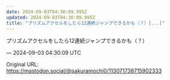 ```yaml
---
date: 2024-09-03T04:30:09.995Z
updated: 2024-09-03T04:30:09.995Z
title: "プリズムアクセルをしたら12連続ジャンプできるかも（？）[...]"
---
```


<p>プリズムアクセルをしたら12連続ジャンプできるかも（？）</p>

&mdash; 2024-09-03 04:30:09 UTC

Original URL: https://mastodon.social/@sakuramochi0/113071738715902333
